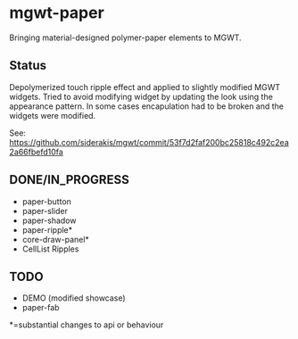 mgwt-paper
==========

Bringing material-designed polymer-paper elements to MGWT.

## Status
Depolymerized touch ripple effect and applied to slightly modified MGWT widgets.  Tried to avoid modifying widget by updating the look using the appearance pattern.  In some cases encapulation had to be broken and the widgets were modified. 

See: https://github.com/siderakis/mgwt/commit/53f7d2faf200bc25818c492c2ea2a66fbefd10fa

## DONE/IN_PROGRESS
 - paper-button
 - paper-slider
 - paper-shadow
 - paper-ripple*
 - core-draw-panel*
 - CellList Ripples
 

## TODO
 - DEMO (modified showcase)
 - paper-fab



*=substantial changes to api or behaviour

